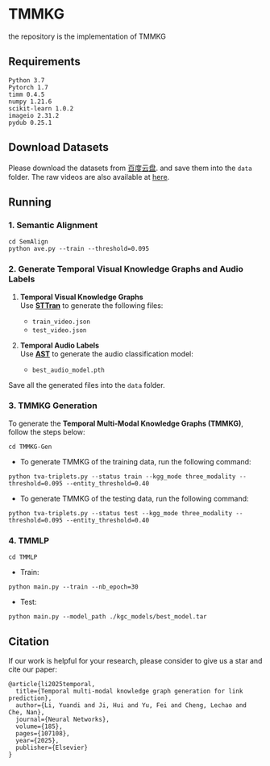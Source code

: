# TMMKG
the repository is the implementation of TMMKG
## Requirements
```
Python 3.7
Pytorch 1.7
timm 0.4.5
numpy 1.21.6
scikit-learn 1.0.2
imageio 2.31.2
pydub 0.25.1
```
## Download Datasets
Please download the datasets from [百度云盘](https://pan.baidu.com/s/1YtJfDbjX8S6CXgqQj2UqLA?pwd=y3we). and save them into the `data` folder.
The raw videos are also available at [here](https://pan.baidu.com/s/1YtJfDbjX8S6CXgqQj2UqLA?pwd=y3we).
## Running
### 1. Semantic Alignment
```
cd SemAlign
python ave.py --train --threshold=0.095
```

### 2. Generate Temporal Visual Knowledge Graphs and Audio Labels
1. **Temporal Visual Knowledge Graphs**  
   Use  **[STTran](https://github.com/yrcong/STTran)** to generate the following files:
   - `train_video.json`
   - `test_video.json`

2. **Temporal Audio Labels**  
   Use **[AST](https://github.com/YuanGongND/ast)** to generate the audio classification model:
   - `best_audio_model.pth`
     
Save all the generated files into the `data` folder.

### 3. TMMKG Generation

To generate the **Temporal Multi-Modal Knowledge Graphs (TMMKG)**, follow the steps below:

```
cd TMMKG-Gen
```
* To generate TMMKG of the training data, run the following command:
```
python tva-triplets.py --status train --kgg_mode three_modality --threshold=0.095 --entity_threshold=0.40
```
* To generate TMMKG of the testing data, run the following command:
```
python tva-triplets.py --status test --kgg_mode three_modality --threshold=0.095 --entity_threshold=0.40
```
### 4. TMMLP
```
cd TMMLP
```
* Train:
```
python main.py --train --nb_epoch=30
```
* Test:
```
python main.py --model_path ./kgc_models/best_model.tar
```
## Citation
If our work is helpful for your research, please consider to give us a star and cite our paper:
```script
@article{li2025temporal,
  title={Temporal multi-modal knowledge graph generation for link prediction},
  author={Li, Yuandi and Ji, Hui and Yu, Fei and Cheng, Lechao and Che, Nan},
  journal={Neural Networks},
  volume={185},
  pages={107108},
  year={2025},
  publisher={Elsevier}
}
```

